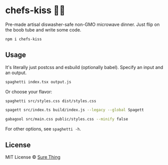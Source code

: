 # chefs-kiss 👨‍🍳

Pre-made artisal diswasher-safe non-GMO microwave dinner. Just flip on the boob
tube and write some code.

```sh
npm i chefs-kiss
```

## Usage

It's literally just postcss and esbuild (optionally babel). Specify an input and
an output.

```sh
spaghetti index.tsx output.js
```

Or choose your flavor:

```sh
spaghetti src/styles.css dist/styles.css
```

```sh
spagett src/index.ts build/index.js --legacy --global Spagett
```

```sh
gabagool src/main.css public/styles.css --minify false
```

For other options, see `spaghetti -h`.

## License

MIT License © [Sure Thing](https://github.com/sure-thing)
